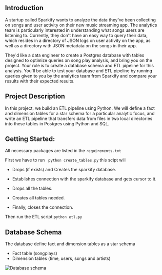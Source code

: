 ## Introduction
A startup called Sparkify wants to analyze the data they've been collecting on songs and user activity on their new music streaming app. The analytics team is particularly interested in understanding what songs users are listening to. Currently, they don't have an easy way to query their data, which resides in a directory of JSON logs on user activity on the app, as well as a directory with JSON metadata on the songs in their app.

They'd like a data engineer to create a Postgres database with tables designed to optimize queries on song play analysis, and bring you on the project. Your role is to create a database schema and ETL pipeline for this analysis. You'll be able to test your database and ETL pipeline by running queries given to you by the analytics team from Sparkify and compare your results with their expected results.

## Project Description
In this project, we build an ETL pipeline using Python. We will define a fact and dimension tables for a star schema for a particular analytic focus, and write an ETL pipeline that transfers data from files in two local directories into these tables in Postgres using Python and SQL.


## Getting Started:

All necessary packages are listed in the ```requirements.txt```

First we have to run
``` python create_tables.py```
this scipt will
- Drops (if exists) and Creates the sparkify database.

- Establishes connection with the sparkify database and gets
    cursor to it.

- Drops all the tables.

- Creates all tables needed.

- Finally, closes the connection.

Then run the ETL script
```python etl.py```

## Database Schema

The database define fact and dimension tables as a star schema
- Fact table (songplays)
- Dimension tables (time, users, songs and artists)

![Database schema](schema.png)
